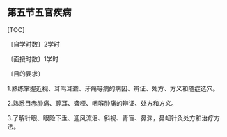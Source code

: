 ## 第五节五官疾病

[TOC]

〔自学时数〕2学时

〔面授时数〕1学时	

〔目的要求〕	

1.熟练掌握近视、耳鸣耳聋、牙痛等病的病因、辨证、处方、方义和随症选穴。

2.熟悉目赤肿痛、聤耳、聋哑、咽喉肿痛的辨证、处方和方义。

3.了解针眼、眼险下垂、迎风流泪、斜视、青盲、鼻渊，鼻衄针灸处方和治疗方法。
